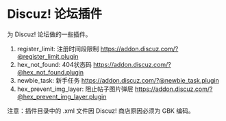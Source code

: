 # Discuz! 论坛插件

为 Discuz! 论坛做的一些插件。

1. register_limit: 注册时间段限制 https://addon.discuz.com/?@register_limit.plugin
2. hex_not_found: 404状态码 https://addon.discuz.com/?@hex_not_found.plugin
3. newbie_task: 新手任务 https://addon.discuz.com/?@newbie_task.plugin
4. hex_prevent_img_layer: 阻止帖子图片弹层 https://addon.discuz.com/?@hex_prevent_img_layer.plugin

注意：插件目录中的 .xml 文件因 Discuz! 商店原因必须为 GBK 编码。
